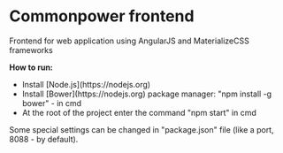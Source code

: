 <h1>Commonpower frontend</h1>
<p>Frontend for web application using AngularJS and MaterializeCSS frameworks</p>
<b>How to run:</b>
<ul>
        <li> 
                Install [Node.js](https://nodejs.org)
        </li>
        <li> 
                Install [Bower](https://nodejs.org) package manager: "npm install -g bower" - in cmd
        </li>
        <li> 
                At the root of the project enter the command "npm start" in cmd
        </li>
</ul>
Some special settings can be changed in "package.json" file (like a port, 8088 - by default).
